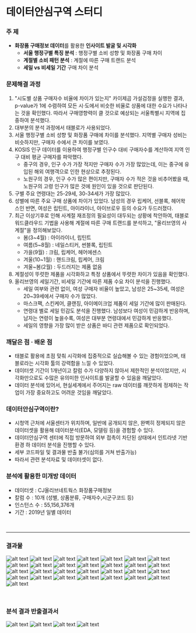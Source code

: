 # 데이터안심구역 스터디

### 주 제
- **화장품 구매정보 데이터**를 활용한 **인사이트 발굴 및 시각화**
    - **서울 행정구별 특징 분석** : 행정구별 소비 성향 및 화장품 구매 차이
    - **계절별 소비 패턴 분석** : 계절에 따른 구매 트랜드 분석
    - **세일 vs 비세일 기간** 구매 차이 분석


### 문제해결 과정
1. "시도별 상품 구매자수 비율에 차이가 있는지" 카이제곱 가설검정을 실행한 결과, p-value가 1에 수렴하여 모든 시·도에서 비슷한 비율로 상품에 대한 수요가 나타나는 것을 확인했다. 따라서 구매영향력이 클 것으로 예상되는 서울특별시 지역에 집중하여 분석했다.
2. 대부분의 분석 과정에서 태블로가 사용되었다.
3. 서울 행정구별 소비 성향 및 화장품 구매에 차이를 분석했다. 지역별 구매자 성비는 비슷하지만, 구매자 수에서 큰 차이를 보였다.
4. KOSIS 인구 데이터를 이용하여 행정구별 인구수 대비 구매자수를 계산하여 지역 인구 대비 평균 구매자를 파악했다.
    - 중구의 경우, 인구 수가 가장 적지만 구매자 수가 가장 많았는데, 이는 중구에 유입된 해외 여행객으로 인한 현상으로 추정된다.
    - 노원구의 경우, 인구 수가 많은 편이지만, 구매자 수가 적은 것을 비추어봤을 때, 노원구의 고령 인구가 많은 것에 원인이 있을 것으로 판단된다.
5. 구별 주요 연령대는 25-29세, 30-34세가 가장 많았다.
6. 성별에 따른 주요 구매 상품에 차이가 있었다. 남성의 경우 립케어, 선블록, 헤어왁스인 반면, 여성은 립틴트, 아이라이너, 아이브로우 등의 수요가 두드러졌다.
7. 최근 이상기후로 인해 사계절 재조정의 필요성이 대두되는 상황에 착안하여, 태블로 워드클라우드 기법을 사용해 계절에 따른 구매 트랜드를 분석하고, "올리브영의 사계절"을 정의해보았다.
    - 봄(3~4월) : 아이라이너, 립틴트
    - 여름(5~8월) : 네일스티커, 썬블록, 립틴트
    - 가을(9월) : 크림, 립케어, 헤어에센스
    - 겨울(10~1월) : 핸드크림, 립케어, 크림
    - 겨울~봄(2월) : 두드러지는 제품 없음
8. 계절성이 뚜럿한 제품을 시각화하고 특정 상품에서 뚜렷한 차이가 있음을 확인했다.
9. 올리브영의 세일기간, 비세일 기간에 따른 제품 수요 차이 분석을 진행했다. 
    - 세일 여부와 관련 없이, 여성 구매자 비율이 높았고, 남성은 25~35세, 여성은 20~39세에서 구매자 수가 많았다.
    - 마스크팩, 스킨케어, 클랜징, 아이메이크업 제품이 세일 기간에 많이 판매된다.
    - 연령대 별로 세일 민감도 분석을 진행했다. 남성보다 여성이 민감하게 반응하며, 남자는 연령이 높을수록, 여성은 대부분 연령대에서 민감하게 반응했다.
    - 세일의 영향을 가장 많이 받은 상품은 바디 관련 제품으로 확인되었다.


### 깨달은 점 · 배운 점
- 태블로 활용에 초점 맞춰 시각화에 집중적으로 실습해볼 수 있는 경험이었으며, 태블로라는 시각화 툴의 강력함을 느낄 수 있었다.
- 데이터셋 기간이 1개년이고 칼럼 수가 다양하지 않아서 제한적인 분석이었지만, 시각화만으로도 수많은 유의미한 인사이트를 발굴할 수 있음을 깨달았다.
- 데이터 분석에 있어서, 현실세계에서 주어지는 raw 데이터를 깨끗하게 정제하는 작업이 가장 중요하고도 어려운 것임을 깨달았다.


### 데이터안심구역이란?
- 시청역 근처에 서울센터가 위치하며, 일반에 공개되지 않은, 완벽히 정제되지 않은 데이터셋을 활용해 데이터분석(EDA, 모델링 등)을 경험할 수 있다.
- 데이터안심구역 센터에 직접 방문하여 외부 접촉이 차단된 상태에서 인트라넷 기반 환경 하 데이터 분석을 진행할 수 있다.
- 세부 코드파일 및 결과물 반출 불가(심의를 거쳐 반출가능)
- 따라서 관련 분석자료 및 데이터셋이 없다.

### 분석에 활용한 미개방 데이터
- 데이터셋 : CJ올리브네트웍스 화장품구매정보
- 칼럼 수 : 10개 (성별, 상품분류, 구매자수,시군구코드 등)
- 인스턴스 수 : 55,156,376개
- 기간 : 2019년 일별 데이터


<br>

---

### 결과물
![alt text](asset/1.png)
![alt text](asset/2.png)
![alt text](asset/3.png)
![alt text](asset/4.png)
![alt text](asset/5.png)
![alt text](asset/6.png)
![alt text](asset/7.png)
![alt text](asset/8.png)
![alt text](asset/9.png)
![alt text](asset/10.png)
![alt text](asset/11.png)
![alt text](asset/12.png)
![alt text](asset/13.png)
![alt text](asset/14.png)
![alt text](asset/15.png)
![alt text](asset/16.png)
![alt text](asset/17.png)
![alt text](asset/18.png)
![alt text](asset/19.png)
![alt text](asset/20.png)
![alt text](asset/21.png)
![alt text](asset/22.png)
![alt text](asset/23.png)
![alt text](asset/24.png)
![alt text](asset/25.png)
![alt text](asset/26.png)
![alt text](asset/27.png)
![alt text](asset/28.png)
![alt text](asset/29.png)

<br>

### 분석 결과 반출결과서
![alt text](<asset/데이터안심구역 반출결과서-1.jpg>)
![alt text](<asset/데이터안심구역 반출결과서-2.jpg>)
![alt text](<asset/데이터안심구역 반출결과서-3.jpg>)
![alt text](<asset/데이터안심구역 반출결과서-4.jpg>)

